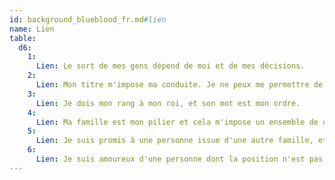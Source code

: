 ```yaml
---
id: background_blueblood_fr.md#lien
name: Lien
table:
  d6:
    1:
      Lien: Le sort de mes gens dépend de moi et de mes décisions.
    2:
      Lien: Mon titre m'impose ma conduite. Je ne peux me permettre de le salir.
    3:
      Lien: Je dois mon rang à mon roi, et son mot est mon ordre.
    4:
      Lien: Ma famille est mon pilier et cela m'impose un ensemble de devoirs importants.
    5:
      Lien: Je suis promis à une personne issue d'une autre famille, et je ne peux salir son nom, ni la mettre en danger, par mes actes.
    6:
      Lien: Je suis amoureux d'une personne dont la position n'est pas conciliable avec mon rang ou mon nom.
---
```


